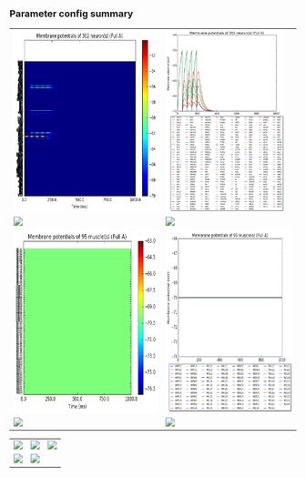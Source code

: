 ### Parameter config summary 
<table>

<tr>
  <td><a href="neurons_A_Full.png"/><img alt=" " src="neurons_A_Full.png" height="320"/></a></td>
  <td><a href="traces_neuron_Full_A.png"/><img alt=" " src="traces_neuron_Full_A.png" height="320"/></a></td>
</tr>

<tr>
  <td><a href="neuron_activity_A_Full.png"/><img alt=" " src="neuron_activity_A_Full.png" height="320"/></a></td>
  <td><a href="traces_neuron_activity_Full_A.png"/><img alt=" " src="traces_neuron_activity_Full_A.png" height="320"/></a></td>
</tr>

<tr>
  <td><a href="muscles_A_Full.png"/><img alt=" " src="muscles_A_Full.png" height="320"/></a></td>
  <td><a href="traces_muscles_Full_A.png"/><img alt=" " src="traces_muscles_Full_A.png" height="320"/></a></td>
</tr>

<tr>
  <td><a href="muscle_activity_A_Full.png"/><img alt=" " src="muscle_activity_A_Full.png" height="320"/></a></td>
  <td><a href="traces_muscles_activity_Full_A.png"/><img alt=" " src="traces_muscles_activity_Full_A.png" height="320"/></a></td>
</tr>
</table>
<table>

<tr><td><a href="c302_A_Full_exc_to_neurons.png"/><img alt=" " src="c302_A_Full_exc_to_neurons.png" height="320"/></a></td>

  <td><a href="c302_A_Full_inh_to_neurons.png"/><img alt=" " src="c302_A_Full_inh_to_neurons.png" height="320"/></a></td>

  <td><a href="c302_A_Full_elec_to_neurons.png"/><img alt=" " src="c302_A_Full_elec_to_neurons.png" height="320"/></a></td></tr>

<tr><td><a href="c302_A_Full_exc_to_muscles.png"/><img alt=" " src="c302_A_Full_exc_to_muscles.png" height="320"/></a></td>

  <td><a href="c302_A_Full_inh_to_muscles.png"/><img alt=" " src="c302_A_Full_inh_to_muscles.png" height="320"/></a></td></tr>
</table>
